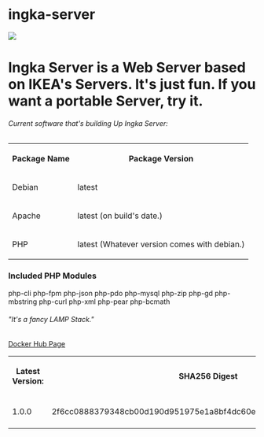 # ingka-server
<img src="https://upload.wikimedia.org/wikipedia/commons/thumb/c/c5/Ikea_logo.svg/400px-Ikea_logo.svg.png"></img>
<h1>Ingka Server is a Web Server based on IKEA's Servers. It's just fun. If you want a portable Server, try it.</h1>
<h6>Current software that's building Up Ingka Server:</h6>
<center>
  <table>
  <tr>
  <th>
  <p>Package Name</p>
  </th>
  <th>
  <p>Package Version</p>
  </th>
  </tr>
  <tr>
  <td>
  <p>Debian</p>
  </td>
  <td>
  <p>latest</p>
  </td>
  </tr>
  <tr>
  <td>
  <p>Apache</p>
  </td>
  <td>
  <p>latest (on build's date.)</p>
  </td>
  </tr>
  <tr>
    <td>
      <p>PHP</p>
     </td>
    <td>
      <p>latest (Whatever version comes with debian.)</p>
    </td>
    </tr>
  </table>
</center>
<h3>Included PHP Modules</h3>
  <p>php-cli php-fpm php-json php-pdo php-mysql php-zip php-gd  php-mbstring php-curl php-xml php-pear php-bcmath</p>
<h6>"It's a fancy LAMP Stack."</h6>
<a href="https://hub.docker.com/r/kisskornel/ingka-server">Docker Hub Page</a>
<table>
  <tr>
    <th>
      <p>Latest Version:</p>
      </th>
    <th>
      <p>SHA256 Digest</p>
    </th>
      <th>
        <p>Pull Command</p>
      </th>
   </tr>
  <tr>
    <td>
      <p>1.0.0</p>
      </td>
    <td>
      <p>2f6cc0888379348cb00d190d951975e1a8bf4dc60e5c13c2ad262b2578d4d645</p>
    </td>
    <td>
      docker pull kisskornel/ingka-server:1.0.0
     </td>
   </tr>
</table>

